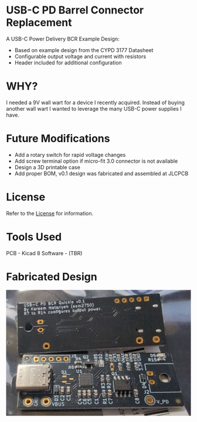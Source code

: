 # USB-C PD Barrel Connector Replacement

A USB-C Power Delivery BCR Example Design:
* Based on example design from the CYPD 3177 Datasheet
* Configurable output voltage and current with resistors
* Header included for additional configuration

# WHY?
I needed a 9V wall wart for a device I recently acquired. Instead of buying another wall wart I wanted to leverage the many USB-C power supplies I have.

# Future Modifications
* Add a rotary switch for rapid voltage changes
* Add screw terminal option if micro-fit 3.0 connector is not available
* Design a 3D printable case
* Add proper BOM, v0.1 design was fabricated and assembled at JLCPCB

# License
Refer to the [License](LICENSE.md) for information.

# Tools Used
PCB - Kicad 8
Software - (TBR)

# Fabricated Design
![image](https://github.com/asm2750/usb_c_pd_bcr_quickie/blob/main/img/Board_v0_1.jpg)
